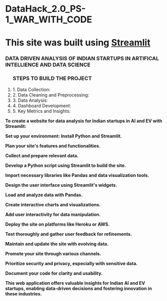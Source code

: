 # DataHack_2.0_PS-1_WAR_WITH_CODE


# This site was built using [Streamlit](https://ai-startups.streamlit.app/)


<H3>DATA DRIVEN ANALYSIS OF INDIAN STARTUPS IN ARTIFICAL INTELLIENCE AND DATA SCIENCE</H3>

<ol>
<h3>STEPS TO BUILD THE PROJECT</h3>
<li>1. Data Collection:</li>
<li>2. Data Cleaning and Preprocessing:</li>
<li>3. Data Analysis:</li>
<li>4. Dashboard Development:</li>
<li>5. Key Metrics and Insights:</li>
</ol>
<b>
To create a website for data analysis for Indian startups in AI and EV with Streamlit:

Set up your environment: Install Python and Streamlit.

Plan your site's features and functionalities.

Collect and prepare relevant data.

Develop a Python script using Streamlit to build the site.

Import necessary libraries like Pandas and data visualization tools.

Design the user interface using Streamlit's widgets.

Load and analyze data with Pandas.

Create interactive charts and visualizations.

Add user interactivity for data manipulation.

Deploy the site on platforms like Heroku or AWS.

Test thoroughly and gather user feedback for refinements.

Maintain and update the site with evolving data.

Promote your site through various channels.

Prioritize security and privacy, especially with sensitive data.

Document your code for clarity and usability.

This web application offers valuable insights for Indian AI and EV startups, enabling data-driven decisions and fostering innovation in these industries.
<b>

